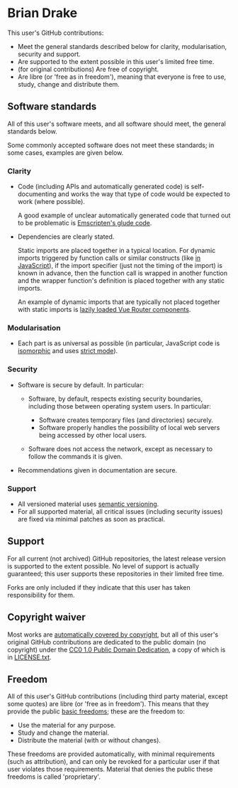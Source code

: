 # Brian Drake

This user's GitHub contributions:
* Meet the general standards described below for
  clarity,
  modularisation,
  security
  and
  support.
* Are supported to the extent possible in this user's limited free time.
* (for original contributions) Are free of copyright.
* Are libre
  (or 'free as in freedom'),
  meaning that everyone is free to
  use,
  study,
  change
  and
  distribute
  them.

## Software standards

All of this user's software meets,
and all software should meet,
the general standards below.

Some commonly accepted software does not meet these standards;
in some cases,
examples are given below.

### Clarity

* Code
  (including
  APIs
  and
  automatically generated code)
  is
  self-documenting
  and
  works the way that type of code would be expected to work
  (where possible).
    
    A good example of unclear automatically generated code that turned out to
    be problematic is [Emscripten's glude code](
      https://hacks.mozilla.org/2019/03/standardizing-wasi-a-webassembly-system-interface/
    ).
* Dependencies are clearly stated.
    
    Static imports are placed together in a typical location.
    For dynamic imports triggered by function calls or similar constructs
    (like [in JavaScript](
      https://developer.mozilla.org/en-US/docs/Web/JavaScript/Reference/Operators/import
    )),
    if the import specifier
    (just not the timing of the import)
    is known in advance,
    then the function call is wrapped in another function
    and
    the wrapper function's definition is placed together with any static
    imports.
    
    An example of dynamic imports that are typically not placed together with
    static imports is [lazily loaded Vue Router components](
      https://router.vuejs.org/guide/advanced/lazy-loading.html
    ).

### Modularisation

* Each part is as universal as possible
  (in particular,
  JavaScript code
  is [isomorphic](
    https://developer.mozilla.org/en-US/docs/Web/JavaScript/Guide/Modules#authoring_isomorphic_modules
  )
  and
  uses [strict mode](
    https://developer.mozilla.org/en-US/docs/Web/JavaScript/Reference/Strict_mode
  )).

### Security

* Software is secure by default.
  In particular:
    
    * Software,
      by default,
      respects existing security boundaries,
      including those between operating system users.
      In particular:
        
        * Software creates temporary files
          (and directories)
          securely.
        * Software properly handles the possibility of local web servers being
          accessed by other local users.
    * Software does not access the network,
      except as necessary to follow the commands it is given.
* Recommendations given in documentation are secure.

### Support

* All versioned material uses [semantic versioning](
    https://semver.org/
  ).
* For all supported material,
  all critical issues
  (including security issues)
  are fixed via minimal patches as soon as practical.

## Support

For all current
(not archived)
GitHub repositories,
the latest release version is supported to the extent possible.
No level of support is actually guaranteed;
this user supports these repositories in their limited free time.

Forks are only included if they indicate that this user has taken responsibility
for them.

## Copyright waiver

Most works are [automatically covered by copyright](
    https://alacc.org.au/faqs/#panel-137
),
but
all of this user's original GitHub contributions
are dedicated to the public domain
(no copyright)
under
the [CC0
    1.0
    Public Domain Dedication](
        https://creativecommons.org/publicdomain/zero/1.0/
    ),
a copy of which is in [LICENSE.txt](
    LICENSE.txt
).

## Freedom

All of this user's GitHub contributions
(including third party material,
except some quotes)
are libre
(or 'free as in freedom').
This means that they provide the public
[basic freedoms](
    https://www.fsf.org/about/what-is-free-software
);
these are the freedom to:
* Use the material for any purpose.
* Study and change the material.
* Distribute the material
  (with or without changes).

These freedoms are provided automatically,
with minimal requirements
(such as attribution),
and
can only be revoked for a particular user if that user violates those
requirements.
Material that denies the public these freedoms is called 'proprietary'.
